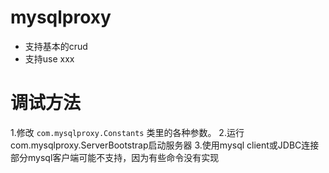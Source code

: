 # mysqlproxy

* 支持基本的crud
* 支持use xxx

# 调试方法
1.修改 `com.mysqlproxy.Constants` 类里的各种参数。
2.运行com.mysqlproxy.ServerBootstrap启动服务器
3.使用mysql client或JDBC连接
部分mysql客户端可能不支持，因为有些命令没有实现



